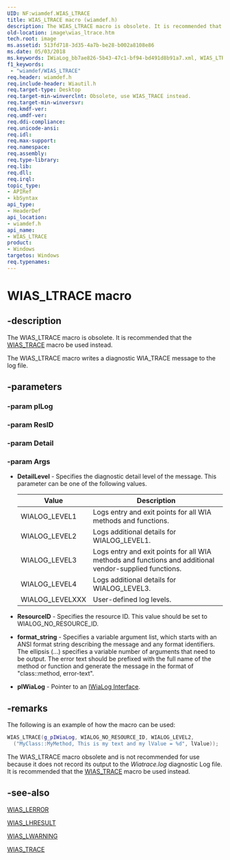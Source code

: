 ```yaml
---
UID: NF:wiamdef.WIAS_LTRACE
title: WIAS_LTRACE macro (wiamdef.h)
description: The WIAS_LTRACE macro is obsolete. It is recommended that the WIAS_TRACE macro be used instead.The WIAS_LTRACE macro writes a diagnostic WIA_TRACE message to the log file.
old-location: image\wias_ltrace.htm
tech.root: image
ms.assetid: 513fd718-3d35-4a7b-be28-b002a8108e86
ms.date: 05/03/2018
ms.keywords: IWiaLog_bb7ae826-5b43-47c1-bf94-bd491d8b91a7.xml, WIAS_LTRACE, WIAS_LTRACE macro [Imaging Devices], image.wias_ltrace, wiamdef/WIAS_LTRACE
f1_keywords:
 - "wiamdef/WIAS_LTRACE"
req.header: wiamdef.h
req.include-header: Wiautil.h
req.target-type: Desktop
req.target-min-winverclnt: Obsolete, use WIAS_TRACE instead.
req.target-min-winversvr: 
req.kmdf-ver: 
req.umdf-ver: 
req.ddi-compliance: 
req.unicode-ansi: 
req.idl: 
req.max-support: 
req.namespace: 
req.assembly: 
req.type-library: 
req.lib: 
req.dll: 
req.irql: 
topic_type:
- APIRef
- kbSyntax
api_type:
- HeaderDef
api_location:
- wiamdef.h
api_name:
- WIAS_LTRACE
product:
- Windows
targetos: Windows
req.typenames: 
---
```


# WIAS_LTRACE macro

## -description

The WIAS_LTRACE macro is obsolete. It is recommended that the [WIAS_TRACE](https://docs.microsoft.com/windows-hardware/drivers/ddi/wiamdef/nf-wiamdef-wias_trace) macro be used instead.

The WIAS_LTRACE macro writes a diagnostic WIA_TRACE message to the log file.

## -parameters

### -param pILog

### -param ResID

### -param Detail

### -param Args

- **DetailLevel** - Specifies the diagnostic detail level of the message. This parameter can be one of the following values.

    | Value | Description |
    | --- | --- |
    | WIALOG_LEVEL1 | Logs entry and exit points for all WIA methods and functions. |
    | WIALOG_LEVEL2 | Logs additional details for WIALOG_LEVEL1. |
    | WIALOG_LEVEL3 | Logs entry and exit points for all WIA methods and functions and additional vendor-supplied functions. |
    | WIALOG_LEVEL4 | Logs additional details for WIALOG_LEVEL3. |
    | WIALOG_LEVELXXX | User-defined log levels. |

- **ResourceID** - Specifies the resource ID. This value should be set to WIALOG_NO_RESOURCE_ID.

- **format_string** - Specifies a variable argument list, which starts with an ANSI format string describing the message and any format identifiers. The ellipsis (...) specifies a variable number of arguments that need to be output. The error text should be prefixed with the full name of the method or function and generate the message in the format of "class::method, error-text".

- **pIWiaLog** - Pointer to an [IWiaLog Interface](https://docs.microsoft.com/windows-hardware/drivers/ddi/wia_lh/nn-wia_lh-iwialog).

## -remarks

The following is an example of how the macro can be used:

```cpp
WIAS_LTRACE(g_pIWiaLog, WIALOG_NO_RESOURCE_ID, WIALOG_LEVEL2,
  ("MyClass::MyMethod, This is my text and my lValue = %d", lValue));
```

The WIAS_LTRACE macro obsolete and is not recommended for use because it does not record its output to the *Wiatrace.log* diagnostic Log file. It is recommended that the [WIAS_TRACE](https://docs.microsoft.com/windows-hardware/drivers/ddi/wiamdef/nf-wiamdef-wias_trace) macro be used instead.

## -see-also

[WIAS_LERROR](https://docs.microsoft.com/windows-hardware/drivers/ddi/wiamdef/nf-wiamdef-wias_lerror)

[WIAS_LHRESULT](https://docs.microsoft.com/windows-hardware/drivers/ddi/wiamdef/nf-wiamdef-wias_lhresult)

[WIAS_LWARNING](https://docs.microsoft.com/windows-hardware/drivers/ddi/wiamdef/nf-wiamdef-wias_lwarning)

[WIAS_TRACE](https://docs.microsoft.com/windows-hardware/drivers/ddi/wiamdef/nf-wiamdef-wias_trace)
